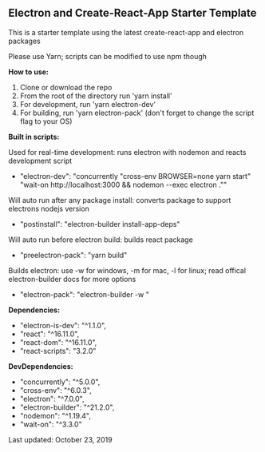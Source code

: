 ## Electron and Create-React-App Starter Template

This is a starter template using the latest create-react-app and electron packages

Please use Yarn; scripts can be modified to use npm though

**How to use:**
1. Clone or download the repo
2. From the root of the directory run 'yarn install'
3. For development, run 'yarn electron-dev'
4. For building, run 'yarn electron-pack' (don't forget to change the script flag to your OS)

**Built in scripts:**

Used for real-time development: runs electron with nodemon and reacts development script
- "electron-dev": "concurrently \"cross-env BROWSER=none yarn start\" \"wait-on http://localhost:3000 && nodemon --exec electron .\""

Will auto run after any package install: converts package to support electrons nodejs version
- "postinstall": "electron-builder install-app-deps"

Will auto run before electron build: builds react package
- "preelectron-pack": "yarn build"

Builds electron: use -w for windows, -m for mac, -l for linux; read offical electron-builder docs for more options
- "electron-pack": "electron-builder -w "

**Dependencies:**
- "electron-is-dev": "^1.1.0",
- "react": "^16.11.0",
- "react-dom": "^16.11.0",
- "react-scripts": "3.2.0"

**DevDependencies:**
- "concurrently": "^5.0.0",
- "cross-env": "^6.0.3",
- "electron": "^7.0.0",
- "electron-builder": "^21.2.0",
- "nodemon": "^1.19.4",
- "wait-on": "^3.3.0"

Last updated: October 23, 2019
